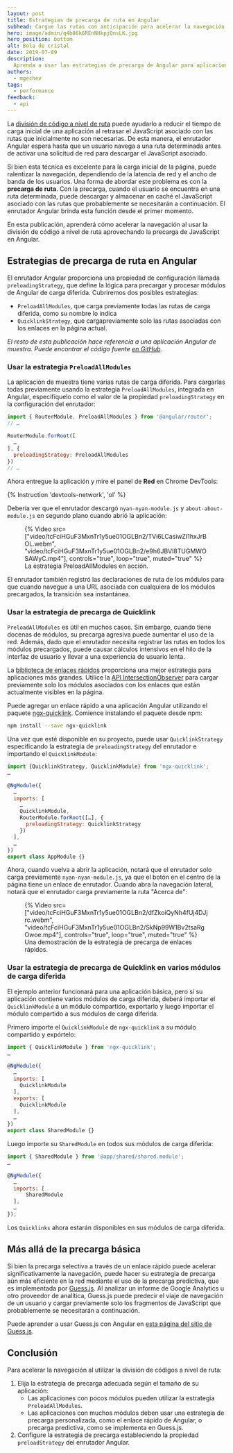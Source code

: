 ```yaml
---
layout: post
title: Estrategias de precarga de ruta en Angular
subhead: Cargue las rutas con anticipación para acelerar la navegación de los usuarios.
hero: image/admin/q4b86k6REnNHkpjQnsLK.jpg
hero_position: bottom
alt: Bola de cristal
date: 2019-07-09
description:
  Aprenda a usar las estrategias de precarga de Angular para aplicaciones más rápidas.
authors:
  - mgechev
tags:
  - performance
feedback:
  - api
---
```


La [división de código a nivel de ruta](/route-level-code-splitting-in-angular) puede ayudarlo a reducir el tiempo de carga inicial de una aplicación al retrasar el JavaScript asociado con las rutas que inicialmente no son necesarias. De esta manera, el enrutador Angular espera hasta que un usuario navega a una ruta determinada antes de activar una solicitud de red para descargar el JavaScript asociado.

Si bien esta técnica es excelente para la carga inicial de la página, puede ralentizar la navegación, dependiendo de la latencia de red y el ancho de banda de los usuarios. Una forma de abordar este problema es con la **precarga de ruta**. Con la precarga, cuando el usuario se encuentra en una ruta determinada, puede descargar y almacenar en caché el JavaScript asociado con las rutas que probablemente se necesitarán a continuación. El enrutador Angular brinda esta función desde el primer momento.

En esta publicación, aprenderá cómo acelerar la navegación al usar la división de código a nivel de ruta aprovechando la precarga de JavaScript en Angular.

## Estrategias de precarga de ruta en Angular

El enrutador Angular proporciona una propiedad de configuración llamada `preloadingStrategy`, que define la lógica para precargar y procesar módulos de Angular de carga diferida. Cubriremos dos posibles estrategias:

- `PreloadAllModules`, que carga previamente todas las rutas de carga diferida, como su nombre lo indica
- `QuicklinkStrategy`, que cargapreviamente solo las rutas asociadas con los enlaces en la página actual.

*El resto de esta publicación hace referencia a una aplicación Angular de muestra. Puede encontrar el código fuente [en GitHub](https://github.com/mgechev/route-preloading-web-dev).*

### Usar la estrategia `PreloadAllModules`

La aplicación de muestra tiene varias rutas de carga diferida. Para cargarlas todas previamente usando la estrategia `PreloadAllModules`, integrada en Angular, especifíquelo como el valor de la propiedad `preloadingStrategy` en la configuración del enrutador:

```js
import { RouterModule, PreloadAllModules } from '@angular/router';
// …

RouterModule.forRoot([
  …
], {
  preloadingStrategy: PreloadAllModules
})
// …
```

Ahora entregue la aplicación y mire el panel de **Red** en Chrome DevTools:

{% Instruction 'devtools-network', 'ol' %}

Debería ver que el enrutador descargó `nyan-nyan-module.js` y `about-about-module.js` en segundo plano cuando abrió la aplicación:

<figure class="w-figure w-figure--fullbleed">{% Video src=["video/tcFciHGuF3MxnTr1y5ue01OGLBn2/TVi6LCasiwZI1hxJrBOL.webm", "video/tcFciHGuF3MxnTr1y5ue01OGLBn2/e9h6JBVl8TUGMWOSAWyC.mp4"], controls="true", loop="true", muted="true" %} <figcaption class="w-figcaption w-figcaption--fullbleed"> La estrategia PreloadAllModules en acción. </figcaption></figure>

El enrutador también registró las declaraciones de ruta de los módulos para que cuando navegue a una URL asociada con cualquiera de los módulos precargados, la transición sea instantánea.

### Usar la estrategia de precarga de Quicklink

`PreloadAllModules` es útil en muchos casos. Sin embargo, cuando tiene docenas de módulos, su precarga agresiva puede aumentar el uso de la red. Además, dado que el enrutador necesita registrar las rutas en todos los módulos precargados, puede causar cálculos intensivos en el hilo de la interfaz de usuario y llevar a una experiencia de usuario lenta.

La [biblioteca de enlaces rápidos](https://github.com/GoogleChromeLabs/quicklink) proporciona una mejor estrategia para aplicaciones más grandes. Utilice la [API IntersectionObserver](https://developers.google.com/web/updates/2019/02/intersectionobserver-v2) para cargar previamente solo los módulos asociados con los enlaces que están actualmente visibles en la página.

Puede agregar un enlace rápido a una aplicación Angular utilizando el paquete [ngx-quicklink](https://www.npmjs.com/package/ngx-quicklink). Comience instalando el paquete desde npm:

```bash
npm install --save ngx-quicklink
```

Una vez que esté disponible en su proyecto, puede usar `QuicklinkStrategy` especificando la estrategia de `preloadingStrategy` del enrutador e importando el `QuicklinkModule`:

```js
import {QuicklinkStrategy, QuicklinkModule} from 'ngx-quicklink';
…

@NgModule({
  …
  imports: [
    …
    QuicklinkModule,
    RouterModule.forRoot([…], {
      preloadingStrategy: QuicklinkStrategy
    })
  ],
  …
})
export class AppModule {}
```

Ahora, cuando vuelva a abrir la aplicación, notará que el enrutador solo carga previamente `nyan-nyan-module.js`, ya que el botón en el centro de la página tiene un enlace de enrutador. Cuando abra la navegación lateral, notará que el enrutador carga previamente la ruta "Acerca de":

<figure class="w-figure w-figure--fullbleed">{% Video src=["video/tcFciHGuF3MxnTr1y5ue01OGLBn2/dfZkoiQyNh4fUj4DJjrc.webm", "video/tcFciHGuF3MxnTr1y5ue01OGLBn2/SkNp99W1Bv2tsaRgOwoe.mp4"], controls="true", loop="true", muted="true" %} <figcaption class="w-figcaption w-figcaption--fullbleed"> Una demostración de la estrategia de precarga de enlaces rápidos. </figcaption></figure>

### Usar la estrategia de precarga de Quicklink en varios módulos de carga diferida

El ejemplo anterior funcionará para una aplicación básica, pero si su aplicación contiene varios módulos de carga diferida, deberá importar el `QuicklinkModule` a un módulo compartido, exportarlo y luego importar el módulo compartido a sus módulos de carga diferida.

Primero importe el `QuicklinkModule` de `ngx-quicklink` a su módulo compartido y expórtelo:

```js
import { QuicklinkModule } from 'ngx-quicklink';
…

@NgModule({
  …
  imports: [
    QuicklinkModule
  ],
  exports: [
    QuicklinkModule
  ],
  …
})
export class SharedModule {}
```

Luego importe su `SharedModule` en todos sus módulos de carga diferida:

```js
import { SharedModule } from '@app/shared/shared.module';
…

@NgModule({
  …
  imports: [
      SharedModule
  ],
  …
});
```

Los `Quicklinks` ahora estarán disponibles en sus módulos de carga diferida.

## Más allá de la precarga básica

Si bien la precarga selectiva a través de un enlace rápido puede acelerar significativamente la navegación, puede hacer su estrategia de precarga aún más eficiente en la red mediante el uso de la precarga predictiva, que es implementada por [Guess.js](https://github.com/guess-js/guess). Al analizar un informe de Google Analytics u otro proveedor de analítica, Guess.js puede predecir el viaje de navegación de un usuario y cargar previamente solo los fragmentos de JavaScript que probablemente se necesitarán a continuación.

Puede aprender a usar Guess.js con Angular en [esta página del sitio de Guess.js](https://guess-js.github.io/docs/angular).

## Conclusión

Para acelerar la navegación al utilizar la división de códigos a nivel de ruta:

1. Elija la estrategia de precarga adecuada según el tamaño de su aplicación:
    - Las aplicaciones con pocos módulos pueden utilizar la estrategia `PreloadAllModules`.
    - Las aplicaciones con muchos módulos deben usar una estrategia de precarga personalizada, como el enlace rápido de Angular, o precarga predictiva, como se implementa en Guess.js.
2. Configure la estrategia de precarga estableciendo la propiedad `preloadStrategy` del enrutador Angular.
